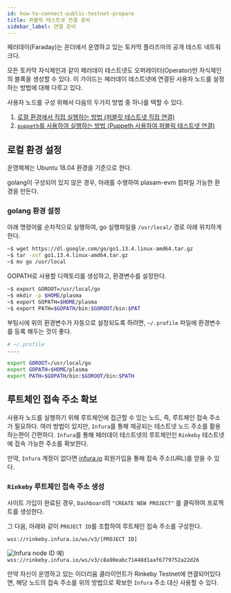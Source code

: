 ```yaml
---
id: how-to-connect-public-testnet-prepare
title: 퍼블릭 테스트넷 연결 준비
sidebar_label: 연결 준비
---
```


페러데이(Faraday)는 온더에서 운영하고 있는 토카막 플라즈마의 공개 테스트 네트워크다.

모든 토카막 자식체인과 같이 페러데이 테스트넷도 오퍼레이터(Operator)만 자식체인의 블록을 생성할 수 있다. 이 가이드는 페러데이 테스트넷에 연결된 사용자 노드를 설정하는 방법에 대해 다루고 있다.

사용자 노드를 구성 위해서 다음의 두가지 방법 중 하나를 택할 수 있다.
1. [로컬 환경에서 직접 실행하는 방법 (퍼블릿 테스트넷 직접 연결)](how-to-connect-public-testnet-manually)
2. [`puppeth`를 사용하여 실행하는 방법 (Puppeth 사용하여 퍼블릭 테스트넷 연결)](how-to-connect-public-testnet-manually)

## 로컬 환경 설정

운영체제는 Ubuntu 18.04 환경을 기준으로 한다.

golang이 구성되어 있지 않은 경우, 아래를 수행하여 plasam-evm 컴파일 가능한 환경을 만든다.

### golang 환경 설정

아래 명령어를 순차적으로 실행하여, go 실행파일을 `/usr/local/` 경로 아래 위치하게 한다.

```bash
~$ wget https://dl.google.com/go/go1.13.4.linux-amd64.tar.gz
~$ tar -xvf go1.13.4.linux-amd64.tar.gz
~$ mv go /usr/local
```

GOPATH로 사용할 디렉토리를 생성하고, 환경변수를 설정한다.

```bash
~$ export GOROOT=/usr/local/go
~$ mkdir -p $HOME/plasma
~$ export GOPATH=$HOME/plasma
~$ export PATH=$GOPATH/bin:$GOROOT/bin:$PAT
```

부팅시에 위의 환경변수가 자동으로 설정되도록 하려면, `~/.profile` 파일에 환경변수를 등록 해두는 것이 좋다.

```sh
# ~/.profile
....

export GOROOT=/usr/local/go
export GOPATH=$HOME/plasma
export PATH=$GOPATH/bin:$GOROOT/bin:$PATH
```

## 루트체인 접속 주소 확보
사용자 노드를 실행하기 위해 루트체인에 접근할 수 있는 노드, 즉, 루트체인 접속 주소가 필요하다. 여러 방법이 있지만, `Infura`를 통해 제공되는 테스트넷 노드 주소를 활용하는편이 간편하다. `Infura`를 통해 페러데이 테스트넷의 루트체인인 `Rinkeby` 테스트넷에 접속 가능한 주소를 확보한다.

만약, `Infura` 계정이 없다면 [infura.io](https://infura.io/) 회원가입을 통해 접속 주소(URL)를 얻을 수 있다.

### `Rinkeby` 루트체인 접속 주소 생성

사이트 가입이 완료된 경우, `Dashboard`의 `"CREATE NEW PROJECT"` 를 클릭하여 프로젝트를 생성한다.

그 다음, 아래와 같이 `PROJECT ID`를 조합하여 루트체인 접속 주소를 구성한다.

`wss://rinkeby.infura.io/ws/v3/[PROJECT ID]`

![Infura node ID](assets/guides_create-infura-node.png)
예) `wss://rinkeby.infura.io/ws/v3/c8a90eabc71448d1aaf6779752a22d26`

만약 자신이 운영하고 있는 이더리움 클라이언트가 Rinkeby Testnet에 연결되어있다면, 해당 노드의 접속 주소를 위의 방법으로 확보한 `Infura` 주소 대신 사용할 수 있다.
